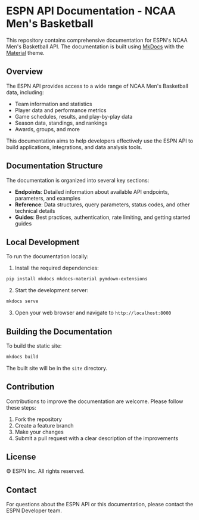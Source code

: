 # ESPN API Documentation - NCAA Men's Basketball

This repository contains comprehensive documentation for ESPN's NCAA Men's Basketball API. The documentation is built using [MkDocs](https://www.mkdocs.org/) with the [Material](https://squidfunk.github.io/mkdocs-material/) theme.

## Overview

The ESPN API provides access to a wide range of NCAA Men's Basketball data, including:

- Team information and statistics
- Player data and performance metrics
- Game schedules, results, and play-by-play data
- Season data, standings, and rankings
- Awards, groups, and more

This documentation aims to help developers effectively use the ESPN API to build applications, integrations, and data analysis tools.

## Documentation Structure

The documentation is organized into several key sections:

- **Endpoints**: Detailed information about available API endpoints, parameters, and examples
- **Reference**: Data structures, query parameters, status codes, and other technical details
- **Guides**: Best practices, authentication, rate limiting, and getting started guides

## Local Development

To run the documentation locally:

1. Install the required dependencies:

```bash
pip install mkdocs mkdocs-material pymdown-extensions
```

2. Start the development server:

```bash
mkdocs serve
```

3. Open your web browser and navigate to `http://localhost:8000`

## Building the Documentation

To build the static site:

```bash
mkdocs build
```

The built site will be in the `site` directory.

## Contribution

Contributions to improve the documentation are welcome. Please follow these steps:

1. Fork the repository
2. Create a feature branch
3. Make your changes
4. Submit a pull request with a clear description of the improvements

## License

© ESPN Inc. All rights reserved.

## Contact

For questions about the ESPN API or this documentation, please contact the ESPN Developer team. 